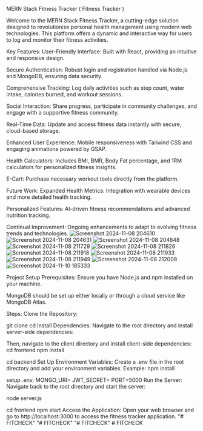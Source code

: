 MERN Stack Fitness Tracker ( Fitness Tracker )

Welcome to the MERN Stack Fitness Tracker, a cutting-edge solution designed to revolutionize personal health management using modern web technologies. This platform offers a dynamic and interactive way for users to log and monitor their fitness activities.

Key Features:
User-Friendly Interface: Built with React, providing an intuitive and responsive design.

Secure Authentication: Robust login and registration handled via Node.js and MongoDB, ensuring data security.

Comprehensive Tracking: Log daily activities such as step count, water intake, calories burned, and workout sessions.

Social Interaction: Share progress, participate in community challenges, and engage with a supportive fitness community.

Real-Time Data: Update and access fitness data instantly with secure, cloud-based storage.

Enhanced User Experience: Mobile responsiveness with Tailwind CSS and engaging animations powered by GSAP.

Health Calculators: Includes BMI, BMR, Body Fat percentage, and 1RM calculators for personalized fitness insights.

E-Cart: Purchase necessary workout tools directly from the platform.

Future Work:
Expanded Health Metrics: Integration with wearable devices and more detailed health tracking.

Personalized Features: AI-driven fitness recommendations and advanced nutrition tracking.

Continual Improvement: Ongoing enhancements to adapt to evolving fitness trends and technologies.
![Screenshot 2024-11-08 204610](https://github.com/user-attachments/assets/d976213b-26c1-45fd-b8f6-cc876e9fc62f)
![Screenshot 2024-11-08 204631](https://github.com/user-attachments/assets/e1f8203b-0d1d-4197-85f7-8efa4cfa911e)
![Screenshot 2024-11-08 204848](https://github.com/user-attachments/assets/105c8d68-3369-4956-9487-8aee56478aa0)
![Screenshot 2024-11-08 211729](https://github.com/user-attachments/assets/9c30bf18-99ee-468f-80dc-ac9d3c37e7ea)
![Screenshot 2024-11-08 211826](https://github.com/user-attachments/assets/4494c9b4-ef52-4c68-9d50-b71b11b71d97)
![Screenshot 2024-11-08 211918](https://github.com/user-attachments/assets/7b5243d0-5dc4-413b-a6f4-eb63281e48eb)
![Screenshot 2024-11-08 211933](https://github.com/user-attachments/assets/bfddc119-41fa-4720-a0cb-000afd1aace4)
![Screenshot 2024-11-08 211949](https://github.com/user-attachments/assets/31c23095-7ca9-4762-b928-a199577d80df)
![Screenshot 2024-11-08 212008](https://github.com/user-attachments/assets/a44b397f-31d5-44b9-8eb2-74369933a5c1)
![Screenshot 2024-11-10 185333](https://github.com/user-attachments/assets/31a49c7b-1b7e-4476-8eec-b3c78226bb53)



Project Setup
Prerequisites:
Ensure you have Node.js and npm installed on your machine.

MongoDB should be set up either locally or through a cloud service like MongoDB Atlas.

Steps:
Clone the Repository:

git clone <your-repo-url>
cd <repo-name>
Install Dependencies: Navigate to the root directory and install server-side dependencies:

Then, navigate to the client directory and install client-side dependencies:
cd frontend
npm install

cd backend
Set Up Environment Variables: Create a .env file in the root directory and add your environment variables. Example:
npm install

setup .env:
MONGO_URI=<your-mongodb-uri>
JWT_SECRET=<your-jwt-secret>
PORT=5000
Run the Server: Navigate back to the root directory and start the server:

node server.js

cd frontend
npm start
Access the Application: Open your web browser and go to http://localhost:3000 to access the fitness tracker application.
"# FITCHECK" 
"# FITCHECK" 
"# FITCHECK" 
#   F I T C H E C K 
 
 
